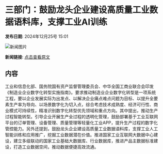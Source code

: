 # 三部门：鼓励龙头企业建设高质量工业数据语料库，支撑工业AI训练

**发布日期**: 2024年12月25号 15:01

![新闻图片](https://pic.chinaz.com/picmap/thumb/202310270933190076_7.jpg)

**新闻链接**: [点击查看原文](https://www.aibase.com/zh/news/14250)

## 内容

工业和信息化部、国务院国有资产监督管理委员会、中华全国工商业联合会印发《制造业企业数字化转型实施指南》。要求推动制造业企业数字化转型是一项系统工程，要以企业发展实际为出发点、以解决企业痛点难点问题为目标、以提升全要素生产率为导向、以场景数字化为切入点，综合考虑技术成熟度、经济可行性、商业模式可持续性，精准识别数字化转型优先领域和重点方向。其中提出，推动生产过程智能转型。引导企业开展生产全过程的透明化管理，鼓励部署基于工业互联网平台的订单管理、设备管理、质量管理等轻量化工业APP，提升生产过程的数字化管控能力。另外还提到，鼓励龙头企业建设高质量工业数据语料库，支撑工业人工智能训练和应用推广，挖掘工业数据潜在价值。推进国家工业互联网大数据中心建设，建立多级联动的国家工业基础大数据库、行业数据库，推进产品主数据标准建设，打造工业数据空间，推动数据便捷高效流通。
